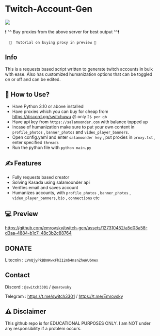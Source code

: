 # Twitch-Account-Gen


<a href="https://discord.gg/switchuwu"><img src="https://discordapp.com/api/guilds/1241323594567520337/widget.png?style=banner2"></a>

❗️  ^^ Buy proxies from the above server for best output  ^^❗️

      👾  Tutorial on buying proxy in preview 👾


## Info

This is a requests based script written to generate twitch accounts in bulk with ease.
Also has customized humanization options that can be toggled on or off and can be edited.

## 👾 How to Use? 

- Have Python 3.10 or above installed
- Have proxies which you can buy for cheap from https://discord.gg/switchuwu @ only `2$ per gb`
- Have api key from  `https://salamoonder.com` with balance topped up
- Incase of humanization make sure to put your own content in `profile_photos` , `banner_photos` and `video_player_banners`.
- Open config.yaml and enter `salamoonder key` , put proxies in `proxy.txt` , enter specified `threads`
- Run the python file with `python main.py`

## ✍️ Features
- Fully requests based creator
- Solving Kasada using salamoonder api
- Verifies email and saves account
- Humanizes accounts, with  `profile_photos` , `banner_photos` , `video_player_banners`, `bio` , `connections` etc

## 💻 Preview



https://github.com/emrovsky/twitch-gen/assets/127310452/a5d03a58-d3aa-4884-b1c7-48c3b2c88764



## DONATE
Litecoin : `LVnQjyPkBDmKwxFhZ12mb4msnZheWU6mex` 

## Contact
Discord : `@switch3301`  / `@emrovsky`

Telegram : https://t.me/switch3301 / https://t.me/Emrovsky

## ⚠️ Disclaimer
This github repo is for EDUCATIONAL PURPOSES ONLY. I am NOT under any responsibility if a problem occurs.

